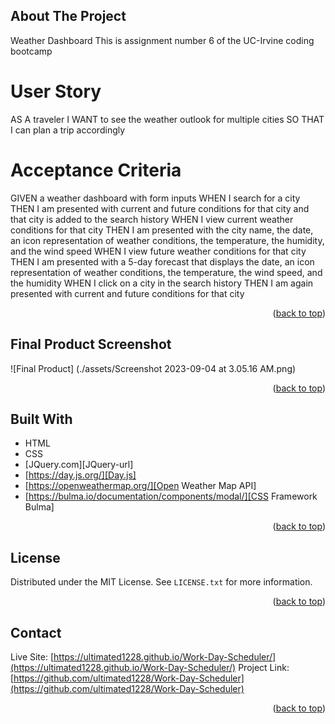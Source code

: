 <a name="readme-top"></a>


<!-- ABOUT THE PROJECT -->
## About The Project
Weather Dashboard
This is assignment number 6 of the UC-Irvine coding bootcamp

# User Story
AS A traveler
I WANT to see the weather outlook for multiple cities
SO THAT I can plan a trip accordingly

# Acceptance Criteria

GIVEN a weather dashboard with form inputs
WHEN I search for a city
THEN I am presented with current and future conditions for that city and that city is added to the search history
WHEN I view current weather conditions for that city
THEN I am presented with the city name, the date, an icon representation of weather conditions, the temperature, the humidity, and the wind speed
WHEN I view future weather conditions for that city
THEN I am presented with a 5-day forecast that displays the date, an icon representation of weather conditions, the temperature, the wind speed, and the humidity
WHEN I click on a city in the search history
THEN I am again presented with current and future conditions for that city

<p align="right">(<a href="#readme-top">back to top</a>)</p>

## Final Product Screenshot

![Final Product] (./assets/Screenshot 2023-09-04 at 3.05.16 AM.png)

<p align="right">(<a href="#readme-top">back to top</a>)</p>

## Built With

* HTML
* CSS
* [JQuery.com][JQuery-url]
* [https://day.js.org/][Day.js]
* [https://openweathermap.org/][Open Weather Map API]
* [https://bulma.io/documentation/components/modal/][CSS Framework Bulma]

<p align="right">(<a href="#readme-top">back to top</a>)</p>

<!-- LICENSE -->
## License

Distributed under the MIT License. See `LICENSE.txt` for more information.

<p align="right">(<a href="#readme-top">back to top</a>)</p>



<!-- CONTACT -->
## Contact

Live Site: [https://ultimated1228.github.io/Work-Day-Scheduler/](https://ultimated1228.github.io/Work-Day-Scheduler/)
Project Link: [https://github.com/ultimated1228/Work-Day-Scheduler](https://github.com/ultimated1228/Work-Day-Scheduler)

<p align="right">(<a href="#readme-top">back to top</a>)</p>
